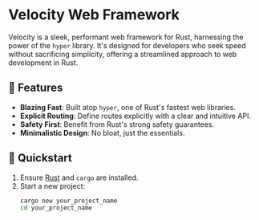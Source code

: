 # Velocity Web Framework

Velocity is a sleek, performant web framework for Rust, harnessing the power of the `hyper` library. It's designed for developers who seek speed without sacrificing simplicity, offering a streamlined approach to web development in Rust.

## 🌟 Features

- **Blazing Fast**: Built atop `hyper`, one of Rust's fastest web libraries.
- **Explicit Routing**: Define routes explicitly with a clear and intuitive API.
- **Safety First**: Benefit from Rust's strong safety guarantees.
- **Minimalistic Design**: No bloat, just the essentials.

## 🚀 Quickstart

1. Ensure [Rust](https://rust-lang.org) and `cargo` are installed.
2. Start a new project:
   ```bash
   cargo new your_project_name
   cd your_project_name
